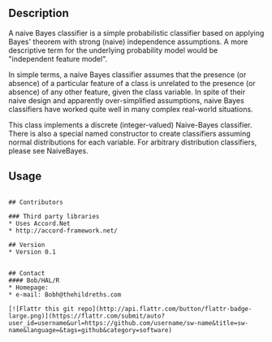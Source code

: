 ## Description

A naive Bayes classifier is a simple probabilistic classifier based on applying Bayes' theorem with strong (naive) independence assumptions. A more descriptive term for the underlying probability model would be "independent feature model".

In simple terms, a naive Bayes classifier assumes that the presence (or absence) of a particular feature of a class is unrelated to the presence (or absence) of any other feature, given the class variable. In spite of their naive design and apparently over-simplified assumptions, naive Bayes classifiers have worked quite well in many complex real-world situations.

This class implements a discrete (integer-valued) Naive-Bayes classifier. There is also a special named constructor to create classifiers assuming normal distributions for each variable. For arbitrary distribution classifiers, please see NaiveBayes<TDistribution>.



## Usage
```$ git clone https://github.com/msbobh/nBayes.git

## Contributors

### Third party libraries
* Uses Accord.Net 
* http://accord-framework.net/

## Version 
* Version 0.1


## Contact
#### Bob/HAL/R
* Homepage: 
* e-mail: Bobh@thehildreths.com

[![Flattr this git repo](http://api.flattr.com/button/flattr-badge-large.png)](https://flattr.com/submit/auto?user_id=username&url=https://github.com/username/sw-name&title=sw-name&language=&tags=github&category=software) 
